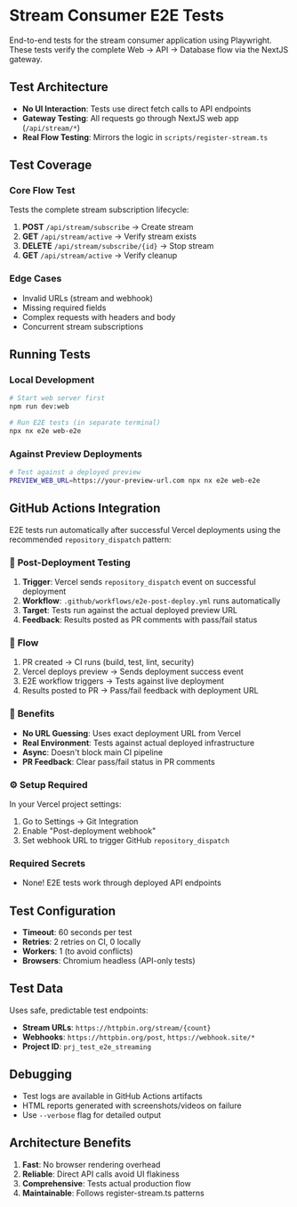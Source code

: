 # Stream Consumer E2E Tests

End-to-end tests for the stream consumer application using Playwright. These tests verify the complete Web → API → Database flow via the NextJS gateway.

## Test Architecture

- **No UI Interaction**: Tests use direct fetch calls to API endpoints
- **Gateway Testing**: All requests go through NextJS web app (`/api/stream/*`)
- **Real Flow Testing**: Mirrors the logic in `scripts/register-stream.ts`

## Test Coverage

### Core Flow Test
Tests the complete stream subscription lifecycle:
1. **POST** `/api/stream/subscribe` → Create stream
2. **GET** `/api/stream/active` → Verify stream exists  
3. **DELETE** `/api/stream/subscribe/{id}` → Stop stream
4. **GET** `/api/stream/active` → Verify cleanup

### Edge Cases
- Invalid URLs (stream and webhook)
- Missing required fields
- Complex requests with headers and body
- Concurrent stream subscriptions

## Running Tests

### Local Development
```bash
# Start web server first
npm run dev:web

# Run E2E tests (in separate terminal)
npx nx e2e web-e2e
```

### Against Preview Deployments
```bash
# Test against a deployed preview
PREVIEW_WEB_URL=https://your-preview-url.com npx nx e2e web-e2e
```

## GitHub Actions Integration

E2E tests run automatically after successful Vercel deployments using the recommended `repository_dispatch` pattern:

### 🚀 **Post-Deployment Testing**
1. **Trigger**: Vercel sends `repository_dispatch` event on successful deployment
2. **Workflow**: `.github/workflows/e2e-post-deploy.yml` runs automatically  
3. **Target**: Tests run against the actual deployed preview URL
4. **Feedback**: Results posted as PR comments with pass/fail status

### 🔄 **Flow**
1. PR created → CI runs (build, test, lint, security)
2. Vercel deploys preview → Sends deployment success event
3. E2E workflow triggers → Tests against live deployment
4. Results posted to PR → Pass/fail feedback with deployment URL

### 🎯 **Benefits**
- **No URL Guessing**: Uses exact deployment URL from Vercel
- **Real Environment**: Tests against actual deployed infrastructure  
- **Async**: Doesn't block main CI pipeline
- **PR Feedback**: Clear pass/fail status in PR comments

### ⚙️ **Setup Required**
In your Vercel project settings:
1. Go to Settings → Git Integration
2. Enable "Post-deployment webhook"  
3. Set webhook URL to trigger GitHub `repository_dispatch`

### Required Secrets
- None! E2E tests work through deployed API endpoints

## Test Configuration

- **Timeout**: 60 seconds per test
- **Retries**: 2 retries on CI, 0 locally
- **Workers**: 1 (to avoid conflicts)
- **Browsers**: Chromium headless (API-only tests)

## Test Data

Uses safe, predictable test endpoints:
- **Stream URLs**: `https://httpbin.org/stream/{count}`
- **Webhooks**: `https://httpbin.org/post`, `https://webhook.site/*`
- **Project ID**: `prj_test_e2e_streaming`

## Debugging

- Test logs are available in GitHub Actions artifacts
- HTML reports generated with screenshots/videos on failure
- Use `--verbose` flag for detailed output

## Architecture Benefits

1. **Fast**: No browser rendering overhead
2. **Reliable**: Direct API calls avoid UI flakiness  
3. **Comprehensive**: Tests actual production flow
4. **Maintainable**: Follows register-stream.ts patterns